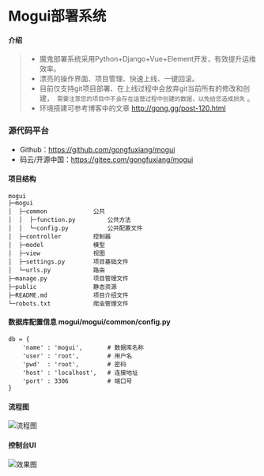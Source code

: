 # Mogui部署系统
#### 介绍
> * 魔鬼部署系统采用Python+Django+Vue+Element开发，有效提升运维效率。
> * 漂亮的操作界面、项目管理、快速上线、一键回滚。
> * 目前仅支持git项目部署、在上线过程中会放弃git当前所有的修改和创建，` 需要注意您的项目中不会存在运营过程中创建的数据，以免给您造成损失` 。
> * 环境搭建可参考博客中的文章 <a href="http://gong.gg/post-120.html" target="_blank">http://gong.gg/post-120.html</a>

### 源代码平台
* Github：https://github.com/gongfuxiang/mogui
* 码云/开源中国：https://gitee.com/gongfuxiang/mogui

#### 项目结构
```
mogui
├─mogui
│  ├─common             公共
│  │  ├─function.py         公共方法
│  │  └─config.py           公共配置文件
│  ├─controller         控制器
│  ├─model              模型
│  ├─view               视图
│  ├─settings.py        项目基础文件
│  └─urls.py            路由
├─manage.py             项目管理文件
├─public                静态资源
├─README.md             项目介绍文件
└─robots.txt            爬虫管理文件
```

#### 数据库配置信息 mogui/mogui/common/config.py
```
db = {
    'name' : 'mogui',       # 数据库名称
    'user' : 'root',        # 用户名
    'pwd'  : 'root',        # 密码
    'host' : 'localhost',   # 连接地址
    'port' : 3306           # 端口号
}
```

#### 流程图
![](http://on-img.com/chart_image/599fb1f1e4b0d17449e0d7dd.png "流程图")

#### 控制台UI
![](http://gong.gg/content/uploadfile/201708/38f41503625869.gif "效果图")
